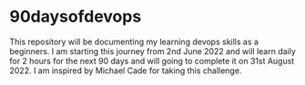 # 90daysofdevops
This repository will be documenting my learning devops skills as a beginners. I am starting this journey from 2nd June 2022 and will learn daily for 2 hours for the next 90 days and will going to complete it on 31st August 2022.  I am inspired by Michael Cade for taking this challenge.
